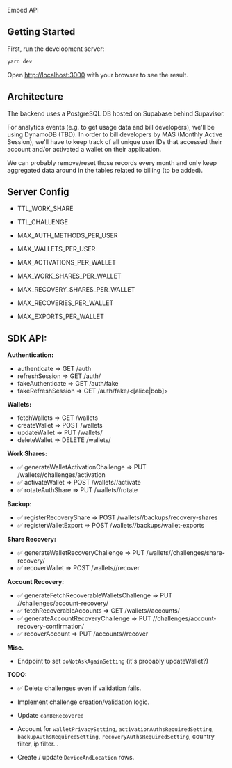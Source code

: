 Embed API

## Getting Started

First, run the development server:

```bash
yarn dev
```

Open [http://localhost:3000](http://localhost:3000) with your browser to see the result.

## Architecture

The backend uses a PostgreSQL DB hosted on Supabase behind Supavisor.

For analytics events (e.g. to get usage data and bill developers), we'll be using DynamoDB (TBD). In order to bill developers by MAS (Monthly Active Session),
we'll have to keep track of all unique user IDs that accessed their account and/or activated a wallet on their application.

We can probably remove/reset those records every month and only keep aggregated data around in the tables related to billing (to be added).

## Server Config

- TTL_WORK_SHARE
- TTL_CHALLENGE

- MAX_AUTH_METHODS_PER_USER
- MAX_WALLETS_PER_USER

- MAX_ACTIVATIONS_PER_WALLET
- MAX_WORK_SHARES_PER_WALLET
- MAX_RECOVERY_SHARES_PER_WALLET
- MAX_RECOVERIES_PER_WALLET
- MAX_EXPORTS_PER_WALLET

## SDK API:

**Authentication:**
- authenticate => GET /auth
- refreshSession => GET /auth/<userId>
- fakeAuthenticate => GET /auth/fake
- fakeRefreshSession => GET /auth/fake/<[alice|bob]>

**Wallets:**
- fetchWallets => GET /wallets
- createWallet => POST /wallets
- updateWallet => PUT /wallets/<walletId>
- deleteWallet => DELETE /wallets/<walletId>

**Work Shares:**
- ✅ generateWalletActivationChallenge => PUT /wallets/<walletId>/challenges/activation
- ✅ activateWallet => POST /wallets/<walletId>/activate
- ✅ rotateAuthShare => PUT /wallets/<walletId>/rotate

**Backup:**
- ✅ registerRecoveryShare => POST /wallets/<walletId>/backups/recovery-shares
- ✅ registerWalletExport => POST /wallets/<walletId>/backups/wallet-exports

**Share Recovery:**
- ✅ generateWalletRecoveryChallenge => PUT /wallets/<walletId>/challenges/share-recovery/
- ✅ recoverWallet => POST /wallets/<walletId>/recover

**Account Recovery:**
- ✅ generateFetchRecoverableWalletsChallenge => PUT /<walletId>/challenges/account-recovery/
- ✅ fetchRecoverableAccounts => GET /wallets/<walletId>/accounts/
- ✅ generateAccountRecoveryChallenge => PUT /<walletId>/challenges/account-recovery-confirmation/
- ✅ recoverAccount => PUT /accounts/<accountId>/recover

**Misc.**
- Endpoint to set `doNotAskAgainSetting` (it's probably updateWallet?)

**TODO:**
- ✅ Delete challenges even if validation fails.
- Implement challenge creation/validation logic.

- Update `canBeRecovered`
- Account for `walletPrivacySetting`, `activationAuthsRequiredSetting`, `backupAuthsRequiredSetting`, `recoveryAuthsRequiredSetting`, country filter, ip filter...
- Create / update `DeviceAndLocation` rows.
